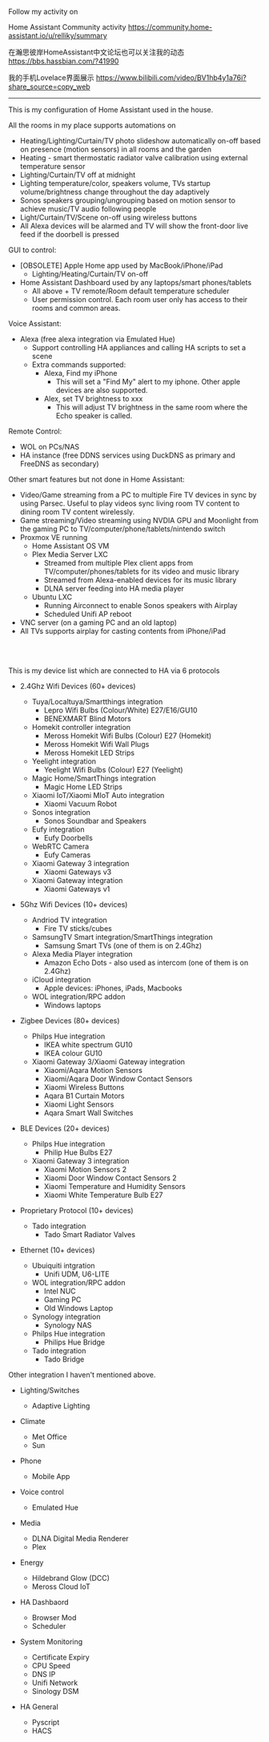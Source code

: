Follow my activity on 

Home Assistant Community activity https://community.home-assistant.io/u/relliky/summary

在瀚思彼岸HomeAssistant中文论坛也可以关注我的动态 https://bbs.hassbian.com/?41990

我的手机Lovelace界面展示 https://www.bilibili.com/video/BV1hb4y1a76i?share_source=copy_web 

--------------------------------------------------------------------------  

This is my configuration of Home Assistant used in the house. 

All the rooms in my place supports automations on
- Heating/Lighting/Curtain/TV photo slideshow automatically on-off based on presence (motion sensors) in all rooms and the garden
- Heating - smart thermostatic radiator valve calibration using external temperature sensor
- Lighting/Curtain/TV off at midnight
- Lighting temperature/color, speakers volume, TVs startup volume/brightness change throughout the day adaptively
- Sonos speakers grouping/ungrouping based on motion sensor to achieve music/TV audio following people 
- Light/Curtain/TV/Scene on-off using wireless buttons
- All Alexa devices will be alarmed and TV will show the front-door live feed if the doorbell is pressed

GUI to control:
- [OBSOLETE] Apple Home app used by MacBook/iPhone/iPad
  - Lighting/Heating/Curtain/TV on-off
- Home Assistant Dashboard used by any laptops/smart phones/tablets
  - All above + TV remote/Room default temperature scheduler
  - User permission control. Each room user only has access to their rooms and common areas.
  
Voice Assistant:
- Alexa (free alexa integration via Emulated Hue)
  - Support controlling HA appliances and calling HA scripts to set a scene
  - Extra commands supported:
    - Alexa, Find my iPhone
      - This will set a "Find My" alert to my iphone. Other apple devices are also supported.
    - Alex, set TV brightness to xxx
      - This will adjust TV brightness in the same room where the Echo speaker is called.

Remote Control:
- WOL on PCs/NAS
- HA instance (free DDNS services using DuckDNS as primary and FreeDNS as secondary)


Other smart features but not done in Home Assistant:
- Video/Game streaming from a PC to multiple Fire TV devices in sync by using Parsec. Useful to play videos sync living room TV content to dining room TV content wirelessly.
- Game streaming/Video streaming using NVDIA GPU and Moonlight from the gaming PC to TV/computer/phone/tablets/nintendo switch
- Proxmox VE running
  - Home Assistant OS VM
  - Plex Media Server LXC
    - Streamed from multiple Plex client apps from TV/computer/phones/tablets for its video and music library
    - Streamed from Alexa-enabled devices for its music library
    - DLNA server feeding into HA media player
  - Ubuntu LXC
    - Running Airconnect to enable Sonos speakers with Airplay
    - Scheduled Unifi AP reboot
- VNC server (on a gaming PC and an old laptop)
- All TVs supports airplay for casting contents from iPhone/iPad


<br><br>

This is my device list which are connected to HA via 6 protocols 

- 2.4Ghz Wifi Devices (60+ devices) 
  - Tuya/Localtuya/Smartthings integration
    - Lepro Wifi Bulbs (Colour/White) E27/E16/GU10 
    - BENEXMART Blind Motors 
  - Homekit controller integration
    - Meross Homekit Wifi Bulbs (Colour) E27 (Homekit)
    - Meross Homekit Wifi Wall Plugs
    - Meross Homekit LED Strips 
  - Yeelight integration
    - Yeelight Wifi Bulbs (Colour) E27 (Yeelight)
  - Magic Home/SmartThings integration
    - Magic Home LED Strips 
  - Xiaomi IoT/Xiaomi MIoT Auto integration
    - Xiaomi Vacuum Robot 
  - Sonos integration
    - Sonos Soundbar and Speakers
  - Eufy integration
    - Eufy Doorbells
  - WebRTC Camera
    - Eufy Cameras
  - Xiaomi Gateway 3 integration
    - Xiaomi Gateways v3
  - Xiaomi Gateway integration
    - Xiaomi Gateways v1

- 5Ghz Wifi Devices (10+ devices)
  - Andriod TV integration 
    - Fire TV sticks/cubes
  - SamsungTV Smart integration/SmartThings integration
    - Samsung Smart TVs (one of them is on 2.4Ghz)
  - Alexa Media Player integration
    - Amazon Echo Dots - also used as intercom (one of them is on 2.4Ghz)
  - iCloud integration
    - Apple devices: iPhones, iPads, Macbooks
  - WOL integration/RPC addon
    - Windows laptops

- Zigbee Devices (80+ devices)
  - Philps Hue integration
    - IKEA white spectrum GU10 
    - IKEA colour GU10 
  - Xiaomi Gateway 3/Xiaomi Gateway integration
    - Xiaomi/Aqara Motion Sensors
    - Xiaomi/Aqara Door Window Contact Sensors
    - Xiaomi Wireless Buttons
    - Aqara B1 Curtain Motors
    - Xiaomi Light Sensors
    - Aqara Smart Wall Switches

- BLE Devices (20+ devices)
  - Philps Hue integration
    - Philip Hue Bulbs E27
  - Xiaomi Gateway 3 integration
    - Xiaomi Motion Sensors 2
    - Xiaomi Door Window Contact Sensors 2
    - Xiaomi Temperature and Humidity Sensors
    - Xiaomi White Temperature Bulb E27
  
- Proprietary Protocol (10+ devices)
  - Tado integration
    - Tado Smart Radiator Valves

- Ethernet (10+ devices)
  - Ubuiquiti intgration
    - Unifi UDM, U6-LITE
  - WOL integration/RPC addon
    - Intel NUC
    - Gaming PC
    - Old Windows Laptop
  - Synology integration
    - Synology NAS 
  - Philps Hue integration
    - Philips Hue Bridge
  - Tado integration
    - Tado Bridge
  
Other integration I haven't mentioned above. 

- Lighting/Switches
  - Adaptive Lighting

- Climate
  - Met Office
  - Sun

- Phone
  - Mobile App

- Voice control
  - Emulated Hue

- Media
  - DLNA Digital Media Renderer
  - Plex

- Energy
  - Hildebrand Glow (DCC)
  - Meross Cloud IoT

- HA Dashbaord
  - Browser Mod
  - Scheduler

- System Monitoring
  - Certificate Expiry
  - CPU Speed
  - DNS IP
  - Unifi Network
  - Sinology DSM

- HA General
  - Pyscript
  - HACS



